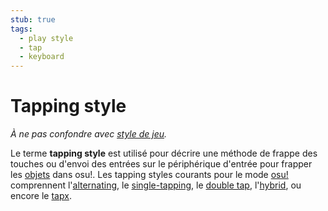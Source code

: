 ```yaml
---
stub: true
tags:
  - play style
  - tap
  - keyboard
---
```


# Tapping style

*À ne pas confondre avec [style de jeu](/wiki/Play_style).*

Le terme **tapping style** est utilisé pour décrire une méthode de frappe des touches ou d'envoi des entrées sur le périphérique d'entrée pour frapper les [objets](/wiki/Hit_object) dans osu!. Les tapping styles courants pour le mode [osu!](/wiki/Game_mode/osu!) comprennent l'[alternating](/wiki/Play_style/Alternating), le [single-tapping](/wiki/Play_style/Single-tapping), le [double tap](/wiki/Play_style/Double_tapping), l'[hybrid](/wiki/Play_style/Hybrid), ou encore le [tapx](/wiki/Play_style/Tapx).
